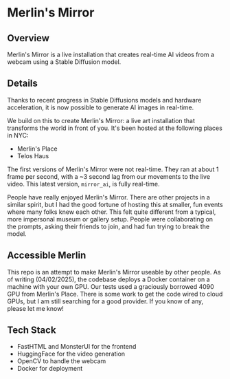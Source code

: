 # Merlin's Mirror

## Overview

Merlin's Mirror is a live installation that creates real-time AI videos from a webcam using a Stable Diffusion model.

## Details

Thanks to recent progress in Stable Diffusions models and hardware acceleration, it is now possible to generate AI images in real-time.

We build on this to create Merlin's Mirror: a live art installation that transforms the world in front of you. It's been hosted at the following places in NYC:
- Merlin's Place
- Telos Haus

The first versions of Merlin's Mirror were not real-time. They ran at about 1 frame per second, with a ~3 second lag from our movements to the live video. This latest version, `mirror_ai`, is fully real-time. 

People have really enjoyed Merlin's Mirror. There are other projects in a similar spirit, but I had the good fortune of hosting this at smaller, fun events where many folks knew each other. This felt quite different from a typical, more impersonal museum or gallery setup. People were collaborating on the prompts, asking their friends to join, and had fun trying to break the model.  

## Accessible Merlin  

This repo is an attempt to make Merlin's Mirror useable by other people. As of writing (04/02/2025), the codebase deploys a Docker container on a machine with your own GPU. Our tests used a graciously borrowed 4090 GPU from Merlin's Place. There is some work to get the code wired to cloud GPUs, but I am still searching for a good provider. If you know of any, please let me know! 

## Tech Stack

- FastHTML and MonsterUI for the frontend
- HuggingFace for the video generation
- OpenCV to handle the webcam
- Docker for deployment